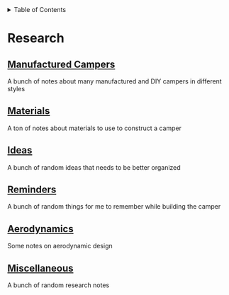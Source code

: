 <div markdown="1">
<!-- START doctoc generated TOC please keep comment here to allow auto update -->
<!-- DON'T EDIT THIS SECTION, INSTEAD RE-RUN doctoc TO UPDATE -->
<details>
<summary>Table of Contents</summary>

- [Research](#research)
  - [Manufactured Campers](#manufactured-campers)
  - [Materials](#materials)
  - [Ideas](#ideas)
  - [Reminders](#reminders)
  - [Aerodynamics](#aerodynamics)
  - [Miscellaneous](#miscellaneous)

</details>
<!-- END doctoc generated TOC please keep comment here to allow auto update -->
</div>

# Research

## [Manufactured Campers](./Manufactured%20Campers.md)
A bunch of notes about many manufactured and DIY campers in different styles

## [Materials](./Materials/)
A ton of notes about materials to use to construct a camper

## [Ideas](./Ideas.md)
A bunch of random ideas that needs to be better organized

## [Reminders](./Reminders.md)
A bunch of random things for me to remember while building the camper

## [Aerodynamics](./Aerodynamics.md)
Some notes on aerodynamic design

## [Miscellaneous](./Miscellaneous.md)
A bunch of random research notes

